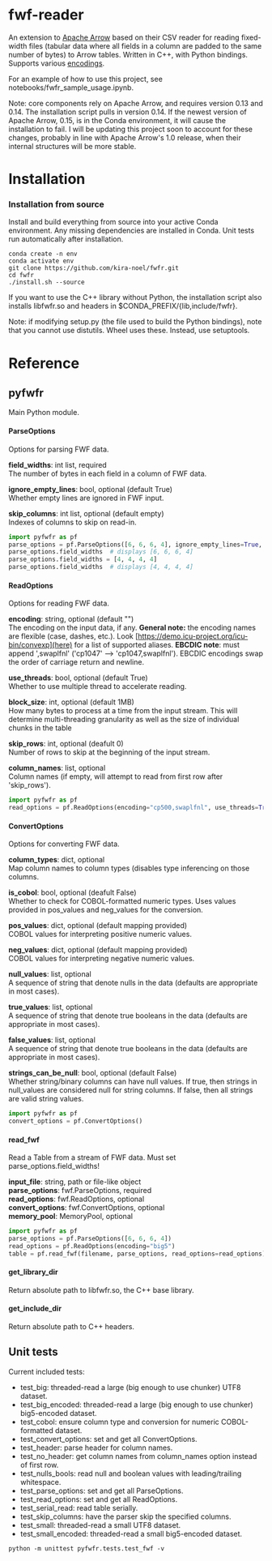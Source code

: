 # fwf-reader
An extension to [Apache Arrow](https://github.com/apache/arrow) based on their CSV 
reader for reading fixed-width files (tabular data where all fields in a column are 
padded to the same number of bytes) to Arrow tables. Written in C++, with Python bindings. 
Supports various [encodings](http://demo.icu-project.org/icu-bin/convexp).

For an example of how to use this project, see notebooks/fwfr_sample_usage.ipynb.

Note: core components rely on Apache Arrow, and requires version 0.13 and 0.14. The installation script pulls in version 0.14. If the newest version of Apache Arrow, 0.15, is in the Conda environment, it will cause the installation to fail. I will be updating this project soon to account for these changes, probably in line with Apache Arrow's 1.0 release, when their internal structures will be more stable.

# Installation
### Installation from source
Install and build everything from source into your active Conda environment. Any
missing dependencies are installed in Conda. Unit tests run automatically after 
installation.
```
conda create -n env
conda activate env
git clone https://github.com/kira-noel/fwfr.git
cd fwfr
./install.sh --source
```
If you want to use the C++ library without Python, the installation script also installs 
libfwfr.so and headers in $CONDA\_PREFIX/{lib,include/fwfr}.

Note: if modifying setup.py (the file used to build the Python bindings), note that you cannot use distutils. Wheel uses these. Instead, use setuptools.

# Reference
## pyfwfr
Main Python module.

#### ParseOptions
Options for parsing FWF data.

**field_widths**: int list, required<br>
The number of bytes in each field in a column of FWF data.

**ignore_empty_lines**: bool, optional (default True)<br>
Whether empty lines are ignored in FWF input.

**skip_columns**: int list, optional (default empty)<br>
Indexes of columns to skip on read-in.
```python
import pyfwfr as pf
parse_options = pf.ParseOptions([6, 6, 6, 4], ignore_empty_lines=True, [0, 1, 6])
parse_options.field_widths  # displays [6, 6, 6, 4]
parse_options.field_widths = [4, 4, 4, 4]
parse_options.field_widths  # displays [4, 4, 4, 4]
```

#### ReadOptions
Options for reading FWF data.

**encoding**: string, optional (default "")<br>
The encoding on the input data, if any. **General note:** the encoding names are flexible (case, dashes, etc.).
Look [https://demo.icu-project.org/icu-bin/convexp](here) for a list of supported aliases. **EBCDIC note**: must 
append ',swaplfnl' ('cp1047' --> 'cp1047,swaplfnl'). EBCDIC encodings swap the order of carriage return and newline.

**use_threads**: bool, optional (default True)<br>
Whether to use multiple thread to accelerate reading.

**block_size**: int, optional (default 1MB)<br>
How many bytes to process at a time from the input stream. This will determine multi-threading granularity as well as the size of individual chunks in the table

**skip_rows**: int, optional (deafult 0)<br>
Number of rows to skip at the beginning of the input stream.

**column_names**: list, optional<br>
Column names (if empty, will attempt to read from first row after 'skip\_rows').
```python
import pyfwfr as pf
read_options = pf.ReadOptions(encoding="cp500,swaplfnl", use_threads=True, block_size=1024)
```

#### ConvertOptions
Options for converting FWF data.

**column_types**: dict, optional<br>
Map column names to column types (disables type inferencing on those columns.

**is_cobol**: bool, optional (deafult False)<br>
Whether to check for COBOL-formatted numeric types. Uses values provided in pos\_values and neg\_values
for the conversion.

**pos_values**: dict, optional (default mapping provided)<br>
COBOL values for interpreting positive numeric values.

**neg_values**: dict, optional (default mapping provided)<br>
COBOL values for interpreting negative numeric values.

**null_values**: list, optional<br>
A sequence of string that denote nulls in the data (defaults are appropriate in most cases).

**true_values**: list, optional<br>
A sequence of string that denote true booleans in the data (defaults are appropriate in most cases).

**false_values**: list, optional<br>
A sequence of string that denote true booleans in the data (defaults are appropriate in most cases).

**strings_can_be_null**: bool, optional (default False)<br>
Whether string/binary columns can have null values. If true, then strings in null\_values are considered null for string columns. If false, then all strings are valid string values.
```python
import pyfwfr as pf
convert_options = pf.ConvertOptions()
```

#### read\_fwf
Read a Table from a stream of FWF data. Must set parse\_options.field\_widths!

**input_file**: string, path or file-like object<br>
**parse_options**: fwf.ParseOptions, required<br>
**read_options**: fwf.ReadOptions, optional<br>
**convert_options**: fwf.ConvertOptions, optional<br>
**memory_pool**: MemoryPool, optional<br>
```python
import pyfwfr as pf
parse_options = pf.ParseOptions([6, 6, 6, 4])
read_options = pf.ReadOptions(encoding="big5")
table = pf.read_fwf(filename, parse_options, read_options=read_options)
```

#### get\_library\_dir
Return absolute path to libfwfr.so, the C++ base library.

#### get\_include\_dir
Return absolute path to C++ headers.

## Unit tests
Current included tests:
* test\_big: threaded-read a large (big enough to use chunker) UTF8 dataset.
* test\_big\_encoded: threaded-read a large (big enough to use chunker) big5-encoded dataset.
* test\_cobol: ensure column type and conversion for numeric COBOL-formatted dataset.
* test\_convert\_options: set and get all ConvertOptions.
* test\_header: parse header for column names.
* test\_no\_header: get column names from column\_names option instead of first row.
* test\_nulls\_bools: read null and boolean values with leading/trailing whitespace.
* test\_parse\_options: set and get all ParseOptions.
* test\_read\_options: set and get all ReadOptions.
* test\_serial\_read: read table serially.
* test\_skip\_columns: have the parser skip the specified columns.
* test\_small: threaded-read a small UTF8 dataset.
* test\_small\_encoded: threaded-read a small big5-encoded dataset.

```
python -m unittest pyfwfr.tests.test_fwf -v
```
